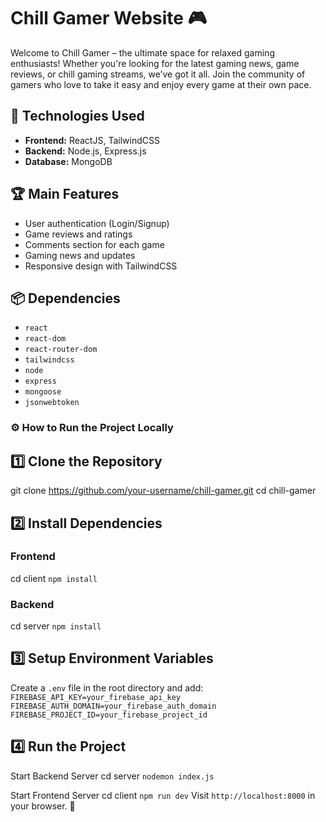 # Chill Gamer Website 🎮

Welcome to Chill Gamer – the ultimate space for relaxed gaming enthusiasts! Whether you're looking for the latest gaming news, game reviews, or chill gaming streams, we’ve got it all. Join the community of gamers who love to take it easy and enjoy every game at their own pace.

## 🚀 Technologies Used
- **Frontend:** ReactJS, TailwindCSS
- **Backend:** Node.js, Express.js
- **Database:** MongoDB

## 🏆 Main Features
- User authentication (Login/Signup)
- Game reviews and ratings
- Comments section for each game
- Gaming news and updates
- Responsive design with TailwindCSS

## 📦 Dependencies
- `react`
- `react-dom`
- `react-router-dom`
- `tailwindcss`
- `node`
- `express`
- `mongoose`
- `jsonwebtoken`


### ⚙️ How to Run the Project Locally
## 1️⃣ Clone the Repository

git clone https://github.com/your-username/chill-gamer.git
cd chill-gamer

## 2️⃣ Install Dependencies
### Frontend
cd client
`npm install`

### Backend
cd server
`npm install`
<br/>
## 3️⃣ Setup Environment Variables
Create a `.env` file in the root directory and add:
<br/>
`FIREBASE_API_KEY=your_firebase_api_key` <br/>
`FIREBASE_AUTH_DOMAIN=your_firebase_auth_domain` <br/>
`FIREBASE_PROJECT_ID=your_firebase_project_id` <br/>

## 4️⃣ Run the Project
Start Backend Server
cd server
`nodemon index.js`

Start Frontend Server
cd client
`npm run dev`
Visit `http://localhost:8000` in your browser. 🚀
